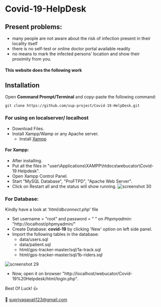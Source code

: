 # Covid-19-HelpDesk

## Present problems: 

* many people are not aware about the risk of infection present in their locality itself 
* there is no self-test or online doctor portal available readily 
* no means to mark the infected persons’ location and show their proximity from you.  

#### This website does the following work

## Installation

Open __Command Prompt/Terminal__ and copy-paste the following command:
```
git clone https://github.com/sup-project/Covid-19-HelpDesk.git
```
### For using on localserver/ localhost
* Download Files.
* Install Xampp/Wamp or any Apache server.
  * Install [Xampp](https://www.apachefriends.org/download.html)
#### For Xampp:
* After installing. 
* Put all the files in "user\Applications\XAMPP\htdocs\webucator\Covid-19 Helpdesk". 
* Open Xampp Control Panel.
* Start "MySQL Database", "ProFTPD", "Apache Web Server".
* Click on Restart all and the status will show running.
![screenshot 30](https://github.com/sup-projects/Covid19-Helpdesk/blob/master/Screen%20Shot%202020-04-13%20at%206.02.26%20PM.png)

### For Database:
Kindly have a look at '_html/dbconnect.php_' file
  * Set username = "root" and password = " " on _Phpmyadmin_: "http://localhost/phpmyadmin/"
  * Create Database: __covid-19__ by clicking 'New' option on left side panel.
  * Import the following tables in the database:
    * data/users.sql
    * data/patient.sql
    * html/gps-tracker-master/sql/1a-track.sql
    * html/gps-tracker-master/sql/1b-riders.sql
    
![screenshot 29](https://github.com/sup-projects/Covid19-Helpdesk/blob/master/Screen%20Shot%202020-04-13%20at%206.15.12%20PM.png)

* Now, open it on browser "http://localhost/webucator/Covid-19%20Helpdesk/html/login.php". 

Best Of Luck! :+1: 

:e-mail: supriyagavali123@gmail.com
